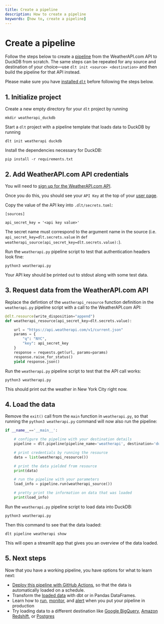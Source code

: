 ```yaml
---
title: Create a pipeline
description: How to create a pipeline
keywords: [how to, create a pipeline]
---
```


# Create a pipeline

Follow the steps below to create a [pipeline](../general-usage/glossary.md#pipeline) from the
WeatherAPI.com API to DuckDB from scratch. The same steps can be repeated for any source and destination of your
choice—use `dlt init <source> <destination>` and then build the pipeline for that API instead.

Please make sure you have [installed `dlt`](../reference/installation.mdx) before following the steps below.

## 1. Initialize project

Create a new empty directory for your `dlt` project by running

```
mkdir weatherapi_duckdb
```

Start a `dlt` project with a pipeline template that loads data to DuckDB by running

```
dlt init weatherapi duckdb
```

Install the dependencies necessary for DuckDB:

```
pip install -r requirements.txt
```

## 2. Add WeatherAPI.com API credentials

You will need to [sign up for the WeatherAPI.com API](https://www.weatherapi.com/signup.aspx).

Once you do this, you should see your `API Key` at the top of your [user page](https://www.weatherapi.com/my/).

Copy the value of the API key into `.dlt/secrets.toml`:

```
[sources]

api_secret_key = '<api key value>'
```

The secret name must correspond to the argument name in the source (i.e. `api_secret_key=dlt.secrets.value`
in `def weatherapi_source(api_secret_key=dlt.secrets.value):`).

Run the `weatherapi.py` pipeline script to test that authentication headers look fine:

```
python3 weatherapi.py
```

Your API key should be printed out to stdout along with some test data.

## 3. Request data from the WeatherAPI.com API

Replace the defintion of the `weatherapi_resource` function definition in the `weatherapi.py` pipeline script with a call to the WeatherAPI.com API:

```python
@dlt.resource(write_disposition="append")
def weatherapi_resource(api_secret_key=dlt.secrets.value):

    url = "https://api.weatherapi.com/v1/current.json"
    params = {
        "q": "NYC",
        "key": api_secret_key
    }
    response = requests.get(url, params=params)
    response.raise_for_status()
    yield response.json()
```

Run the `weatherapi.py` pipeline script to test that the API call works:

```
python3 weatherapi.py
```

This should print out the weather in New York City right now.

## 4. Load the data

Remove the `exit()` call from the `main` function in `weatherapi.py`, so that running the
`python3 weatherapi.py` command will now also run the pipeline:

```python
if __name__=='__main__':

    # configure the pipeline with your destination details
    pipeline = dlt.pipeline(pipeline_name='weatherapi', destination='duckdb', dataset_name='weatherapi_data')

    # print credentials by running the resource
    data = list(weatherapi_resource())

    # print the data yielded from resource
    print(data)

    # run the pipeline with your parameters
    load_info = pipeline.run(weatherapi_source())

    # pretty print the information on data that was loaded
    print(load_info)
```

Run the `weatherapi.py` pipeline script to load data into DuckDB:

```
python3 weatherapi.py
```

Then this command to see that the data loaded:

```
dlt pipeline weatherapi show
```

This will open a streamlit app that gives you an overview of the data loaded.

## 5. Next steps

Now that you have a working pipeline, you have options for what to learn next:
- [Deploy this pipeline with GitHub Actions](deploy-a-pipeline/deploy-with-github-actions), so that the data is automatically loaded on a schedule.
- Transform the [loaded data](../dlt-ecosystem/transformations) with dbt or in Pandas DataFrames.
- Learn how to [run](../running-in-production/running.md), [monitor](../running-in-production/monitoring.md), and [alert](../running-in-production/alerting.md) when you put your pipeline in production
- Try loading data to a different destination like [Google BigQuery](../dlt-ecosystem/destinations/bigquery.md), [Amazon Redshift](../dlt-ecosystem/destinations/redshift.md), or [Postgres](../dlt-ecosystem/destinations/postgres.md)